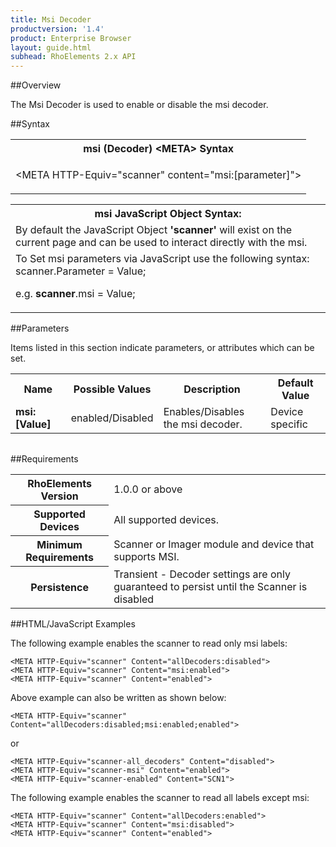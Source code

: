 ```yaml
---
title: Msi Decoder
productversion: '1.4'
product: Enterprise Browser
layout: guide.html
subhead: RhoElements 2.x API
---
```


##Overview

The Msi Decoder is used to enable or disable the msi decoder.

##Syntax

<table class="re-table"><tr><th class="tableHeading">msi (Decoder) &lt;META&gt; Syntax
</th></tr><tr><td class="clsSyntaxCells clsOddRow"><p>&lt;META HTTP-Equiv="scanner" content="msi:[parameter]"&gt;</p></td></tr></table>
<table class="re-table"><tr><th class="tableHeading">msi JavaScript Object Syntax:</th></tr><tr><td class="clsSyntaxCells clsOddRow">
By default the JavaScript Object <b>'scanner'</b> will exist on the current page and can be used to interact directly with the msi.
</td></tr><tr><td class="clsSyntaxCells clsEvenRow">
To Set msi parameters via JavaScript use the following syntax: scanner.Parameter = Value;
<P />e.g. <b>scanner</b>.msi = Value;
</td></tr></table>

##Parameters


Items listed in this section indicate parameters, or attributes which can be set.
<table class="re-table"><col width="20%" /><col width="20%" /><col width="38%" /><col width="22%" /><tr><th class="tableHeading">Name</th><th class="tableHeading">Possible Values</th><th class="tableHeading">Description</th><th class="tableHeading">Default Value</th></tr><tr><td class="clsSyntaxCells clsOddRow"><b>msi:[Value]
</b></td><td class="clsSyntaxCells clsOddRow">enabled/Disabled</td><td class="clsSyntaxCells clsOddRow">Enables/Disables the msi decoder.</td><td class="clsSyntaxCells clsOddRow">Device specific</td></tr></table>
<table class="re-table"><col width="78%" /><col width="8%" /><col width="1%" /><col width="5%" /><col width="1%" /><col width="5%" /><col width="2%" /></table>





##Requirements

<table class="re-table"><tr><th class="tableHeading">RhoElements Version</th><td class="clsSyntaxCell clsEvenRow">1.0.0 or above
</td></tr><tr><th class="tableHeading">Supported Devices</th><td class="clsSyntaxCell clsOddRow">All supported devices.</td></tr><tr><th class="tableHeading">Minimum Requirements</th><td class="clsSyntaxCell clsOddRow">Scanner or Imager module and device that supports MSI.</td></tr><tr><th class="tableHeading">Persistence</th><td class="clsSyntaxCell clsEvenRow">Transient - Decoder settings are only guaranteed to persist until the Scanner is disabled</td></tr></table>


##HTML/JavaScript Examples

The following example enables the scanner to read only msi labels:

	<META HTTP-Equiv="scanner" Content="allDecoders:disabled">
	<META HTTP-Equiv="scanner" Content="msi:enabled">
	<META HTTP-Equiv="scanner" Content="enabled">
	
Above example can also be written as shown below:

	<META HTTP-Equiv="scanner" Content="allDecoders:disabled;msi:enabled;enabled">
	
or

	<META HTTP-Equiv="scanner-all_decoders" Content="disabled">
	<META HTTP-Equiv="scanner-msi" Content="enabled">
	<META HTTP-Equiv="scanner-enabled" Content="SCN1">
	
The following example enables the scanner to read all labels except msi:

	<META HTTP-Equiv="scanner" Content="allDecoders:enabled">
	<META HTTP-Equiv="scanner" Content="msi:disabled">
	<META HTTP-Equiv="scanner" Content="enabled">
	





